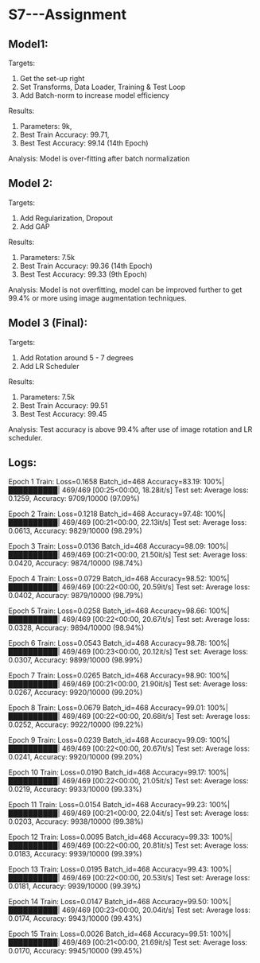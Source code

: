 # S7---Assignment

## Model1:

Targets:

1. Get the set-up right
2. Set Transforms, Data Loader, Training & Test Loop
3. Add Batch-norm to increase model efficiency

Results:
1. Parameters: 9k,
2. Best Train Accuracy: 99.71,
3. Best Test Accuracy: 99.14 (14th Epoch)

Analysis: Model is over-fitting after batch normalization

## Model 2:

Targets:

1. Add Regularization, Dropout
2. Add GAP

Results:

1. Parameters: 7.5k
2. Best Train Accuracy: 99.36 (14th Epoch)
3. Best Test Accuracy: 99.33 (9th Epoch)

Analysis: Model is not overfitting, model can be improved further to get 99.4% or more using image augmentation techniques.

## Model 3 (Final):

Targets:

1. Add Rotation around 5 - 7 degrees
2. Add LR Scheduler
   
Results:

1. Parameters: 7.5k
2. Best Train Accuracy: 99.51
3. Best Test Accuracy: 99.45
   
Analysis: Test accuracy is above 99.4% after use of image rotation and LR scheduler.

## Logs:

Epoch 1
Train: Loss=0.1658 Batch_id=468 Accuracy=83.19: 100%|██████████| 469/469 [00:25<00:00, 18.28it/s]
Test set: Average loss: 0.1259, Accuracy: 9709/10000 (97.09%)

Epoch 2
Train: Loss=0.1218 Batch_id=468 Accuracy=97.48: 100%|██████████| 469/469 [00:21<00:00, 22.13it/s]
Test set: Average loss: 0.0613, Accuracy: 9829/10000 (98.29%)

Epoch 3
Train: Loss=0.0136 Batch_id=468 Accuracy=98.09: 100%|██████████| 469/469 [00:21<00:00, 21.50it/s]
Test set: Average loss: 0.0420, Accuracy: 9874/10000 (98.74%)

Epoch 4
Train: Loss=0.0729 Batch_id=468 Accuracy=98.52: 100%|██████████| 469/469 [00:22<00:00, 20.59it/s]
Test set: Average loss: 0.0402, Accuracy: 9879/10000 (98.79%)

Epoch 5
Train: Loss=0.0258 Batch_id=468 Accuracy=98.66: 100%|██████████| 469/469 [00:22<00:00, 20.67it/s]
Test set: Average loss: 0.0328, Accuracy: 9894/10000 (98.94%)

Epoch 6
Train: Loss=0.0543 Batch_id=468 Accuracy=98.78: 100%|██████████| 469/469 [00:23<00:00, 20.12it/s]
Test set: Average loss: 0.0307, Accuracy: 9899/10000 (98.99%)

Epoch 7
Train: Loss=0.0265 Batch_id=468 Accuracy=98.90: 100%|██████████| 469/469 [00:21<00:00, 21.90it/s]
Test set: Average loss: 0.0267, Accuracy: 9920/10000 (99.20%)

Epoch 8
Train: Loss=0.0679 Batch_id=468 Accuracy=99.01: 100%|██████████| 469/469 [00:22<00:00, 20.68it/s]
Test set: Average loss: 0.0252, Accuracy: 9922/10000 (99.22%)

Epoch 9
Train: Loss=0.0239 Batch_id=468 Accuracy=99.09: 100%|██████████| 469/469 [00:22<00:00, 20.67it/s]
Test set: Average loss: 0.0241, Accuracy: 9920/10000 (99.20%)

Epoch 10
Train: Loss=0.0190 Batch_id=468 Accuracy=99.17: 100%|██████████| 469/469 [00:22<00:00, 21.05it/s]
Test set: Average loss: 0.0219, Accuracy: 9933/10000 (99.33%)

Epoch 11
Train: Loss=0.0154 Batch_id=468 Accuracy=99.23: 100%|██████████| 469/469 [00:21<00:00, 22.04it/s]
Test set: Average loss: 0.0203, Accuracy: 9938/10000 (99.38%)

Epoch 12
Train: Loss=0.0095 Batch_id=468 Accuracy=99.33: 100%|██████████| 469/469 [00:22<00:00, 20.81it/s]
Test set: Average loss: 0.0183, Accuracy: 9939/10000 (99.39%)

Epoch 13
Train: Loss=0.0195 Batch_id=468 Accuracy=99.43: 100%|██████████| 469/469 [00:22<00:00, 20.53it/s]
Test set: Average loss: 0.0181, Accuracy: 9939/10000 (99.39%)

Epoch 14
Train: Loss=0.0147 Batch_id=468 Accuracy=99.50: 100%|██████████| 469/469 [00:23<00:00, 20.04it/s]
Test set: Average loss: 0.0174, Accuracy: 9943/10000 (99.43%)

Epoch 15
Train: Loss=0.0026 Batch_id=468 Accuracy=99.51: 100%|██████████| 469/469 [00:21<00:00, 21.69it/s]
Test set: Average loss: 0.0170, Accuracy: 9945/10000 (99.45%)
